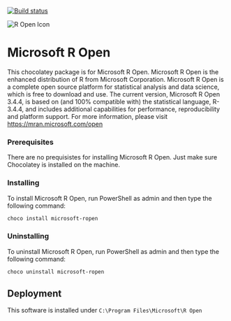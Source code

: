 [![Build status](https://ci.appveyor.com/api/projects/status/l1j3vshypa374mq0/branch/master?svg=true)](https://ci.appveyor.com/project/hubby2004/microsoft-openr/branch/master)

![R Open Icon](https://mran.microsoft.com/assets/img/ClarkHead.png)
# Microsoft R Open

This chocolatey package is for Microsoft R Open.
Microsoft R Open is the enhanced distribution of R from Microsoft Corporation. Microsoft R Open is a complete open source platform for statistical analysis and data science, which is free to download and use. The current version, Microsoft R Open 3.4.4, is based on (and 100% compatible with) the statistical language, R-3.4.4, and includes additional capabilities for performance, reproducibility and platform support. For more information, please visit https://mran.microsoft.com/open

### Prerequisites

There are no prequisistes for installing Microsoft R Open. Just make sure Chocolatey is installed on the machine.

### Installing

To install Microsoft R Open, run PowerShell as admin and then type the following command:

```powershell
choco install microsoft-ropen
```

### Uninstalling

To uninstall Microsoft R Open, run PowerShell as admin and then type the following command:

```powershell
choco uninstall microsoft-ropen
```

## Deployment
This software is installed under `C:\Program Files\Microsoft\R Open`
